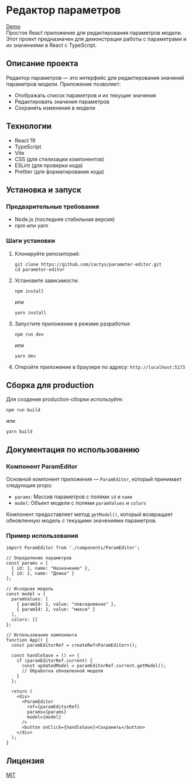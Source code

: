 # Редактор параметров
[Demo](https://parameter-editor-phi.vercel.app/)  
Простое React приложение для редактирования параметров модели. Этот проект предназначен для демонстрации работы с параметрами и их значениями в React с TypeScript.

## Описание проекта

Редактор параметров — это интерфейс для редактирования значений параметров модели. Приложение позволяет:
- Отображать список параметров и их текущие значения
- Редактировать значения параметров
- Сохранять изменения в модели

## Технологии

- React 19
- TypeScript
- Vite
- CSS (для стилизации компонентов)
- ESLint (для проверки кода)
- Prettier (для форматирования кода)

## Установка и запуск

### Предварительные требования

- Node.js (последняя стабильная версия)
- npm или yarn

### Шаги установки

1. Клонируйте репозиторий:
   ```
   git clone https://github.com/cactys/parameter-editor.git
   cd parameter-editor
   ```

2. Установите зависимости:
   ```
   npm install
   ```
   или
   ```
   yarn install
   ```

3. Запустите приложение в режиме разработки:
   ```
   npm run dev
   ```
   или
   ```
   yarn dev
   ```

4. Откройте приложение в браузере по адресу: `http://localhost:5173`

## Сборка для production

Для создания production-сборки используйте:
```
npm run build
```
или
```
yarn build
```

## Документация по использованию

### Компонент ParamEditor

Основной компонент приложения — `ParamEditor`, который принимает следующие props:

- `params`: Массив параметров с полями `id` и `name`
- `model`: Объект модели с полями `paramValues` и `colors`

Компонент предоставляет метод `getModel()`, который возвращает обновленную модель с текущими значениями параметров.

### Пример использования

```tsx
import ParamEditor from './components/ParamEditor';

// Определение параметров
const params = [
  { id: 1, name: "Назначение" },
  { id: 2, name: "Длина" }
];

// Исходная модель
const model = {
  paramValues: [
    { paramId: 1, value: "повседневное" },
    { paramId: 2, value: "макси" }
  ],
  colors: []
};

// Использование компонента
function App() {
  const paramEditorRef = createRef<ParamEditor>();
  
  const handleSave = () => {
    if (paramEditorRef.current) {
      const updatedModel = paramEditorRef.current.getModel();
      // Обработка обновленной модели
    }
  };
  
  return (
    <div>
      <ParamEditor
        ref={paramEditorRef}
        params={params}
        model={model}
      />
      <button onClick={handleSave}>Сохранить</button>
    </div>
  );
}
```

## Лицензия

[MIT](LICENSE)
